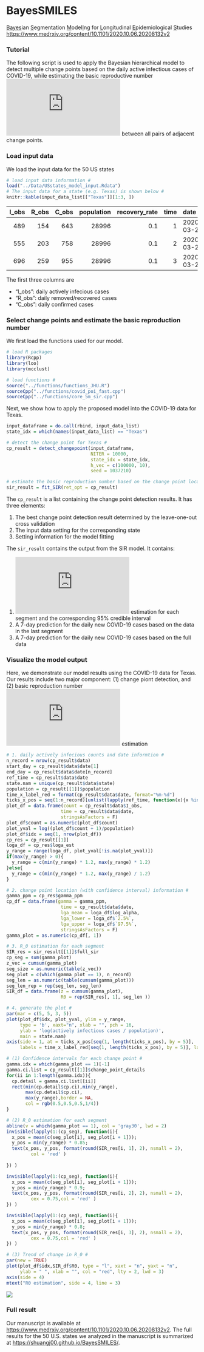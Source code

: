
# BayesSMILES

<u>Bayes</u>ian <u>S</u>egmentation <u>M</u>odel<u>I</u>ng for
<u>L</u>ongitudinal <u>E</u>pidemiological <u>S</u>tudies https://www.medrxiv.org/content/10.1101/2020.10.06.20208132v2

### Tutorial

The following script is used to apply the Bayesian hierarchical model to
detect multiple change points based on the daily active infectious cases
of COVID-19, while estimating the basic reproductive number
![R\_0](https://latex.codecogs.com/png.latex?R_0 "R_0") between all
pairs of adjacent change points.

### Load input data

We load the input data for the 50 US states

``` r
# load input data information #
load("../Data/USstates_model_input.Rdata")
# The input data for a state (e.g. Texas) is shown below #
knitr::kable(input_data_list[["Texas"]][1:3, ])
```

| I\_obs | R\_obs | C\_obs | population | recovery\_rate | time | date       | state |
| -----: | -----: | -----: | ---------: | -------------: | ---: | :--------- | :---- |
|    489 |    154 |    643 |      28996 |            0.1 |    1 | 2020-03-22 | Texas |
|    555 |    203 |    758 |      28996 |            0.1 |    2 | 2020-03-23 | Texas |
|    696 |    259 |    955 |      28996 |            0.1 |    3 | 2020-03-24 | Texas |

The first three columns are

  - “I\_obs”: daily actively infecious cases
  - “R\_obs”: daily removed/recovered cases
  - “C\_obs”: daily confirmed cases

### Select change points and estimate the basic reproduction number

We first load the functions used for our model.

``` r
# load R packages
library(Rcpp)
library(loo)
library(mcclust)

# load functions #
source("../functions/functions_JHU.R")
sourceCpp("../functions/covid_poi_fast.cpp")
sourceCpp("../functions/core_5m_sir.cpp")
```

Next, we show how to apply the proposed model into the COVID-19 data for
Texas.

``` r
input_dataframe = do.call(rbind, input_data_list)
state_idx = which(names(input_data_list) == "Texas")

# detect the change point for Texas #
cp_result = detect_changepoint(input_dataframe, 
                               NITER = 10000,
                               state_idx = state_idx, 
                               h_vec = c(100000, 10),
                               seed = 1037210)

# estimate the basic reproduction number based on the change point locations #
sir_result = fit_SIR(ret_opt = cp_result)
```

The `cp_result` is a list containing the change point detection results.
It has three elements:

1)  The best change point detection result determined by the
    leave-one-out cross validation
2)  The input data setting for the corresponding state
3)  Setting information for the model fitting

The `sir_result` contains the output from the SIR model. It contains:

1)  ![R\_0](https://latex.codecogs.com/png.latex?R_0 "R_0") estimation
    for each segment and the corresponding 95% credible interval
2)  A 7-day prediction for the daily new COVID-19 cases based on the
    data in the last segment
3)  A 7-day prediction for the daily new COVID-19 cases based on the
    full data

### Visualize the model output

Here, we demonstrate our model results using the COVID-19 data for
Texas. Our results include two major component: (1) change piont
detection, and (2) basic reproduction number
![R\_0](https://latex.codecogs.com/png.latex?R_0 "R_0") estimation

``` r
# 1. daily actively infecious counts and date informtion #
n_record = nrow(cp_result$data)
start_day = cp_result$data$date[1]
end_day = cp_result$data$date[n_record]
ref_time = cp_result$data$date
state.nam = unique(cp_result$data$state)
population = cp_result[[1]]$population
time_x_label_red = format(cp_result$data$date, format="%m-%d")
ticks_x_pos = seq(1:n_record)[unlist(lapply(ref_time, function(x){x %in% cp_result$data$date}))]
plot_df = data.frame(count = cp_result$data$I_obs, 
                    time = cp_result$data$date,
                    stringsAsFactors = F)
plot_df$count = as.numeric(plot_df$count)
plot_yval = log((plot_df$count + 1)/population)
plot_df$idx = seq(1, nrow(plot_df))
cp_res = cp_result[[1]]
loga_df = cp_res$loga_est
y_range = range(loga_df, plot_yval[!is.na(plot_yval)])
if(max(y_range) > 0){
  y_range = c(min(y_range) * 1.2, max(y_range) * 1.2)
}else{
  y_range = c(min(y_range) * 1.2, max(y_range) / 1.2)
}

# 2. change point location (with confidence interval) information #
gamma_ppm = cp_res$gamma_ppm
cp_df = data.frame(gamma = gamma_ppm, 
                    time = cp_result$data$date,
                    lga_mean = loga_df$log_alpha,
                    lga_lower = loga_df$`2.5%`,
                    lga_upper = loga_df$`97.5%`,
                    stringsAsFactors = F)
gamma_plot = as.numeric(cp_df[, 1])

# 3. R_0 estimation for each segment 
SIR_res = sir_result[[1]]$full_sir
cp_seg = sum(gamma_plot)
z_vec = cumsum(gamma_plot)
seg_size = as.numeric(table(z_vec))
seg_plot = c(which(gamma_plot == 1), n_record)
seg_len = as.numeric(table(cumsum(gamma_plot)))
seg_len_rep = rep(seg_len, seg_len)
SIR_df = data.frame(z = cumsum(gamma_plot),
                    R0 = rep(SIR_res[, 1], seg_len ))

# 4. generate the plot #
par(mar = c(5, 5, 3, 5))
plot(plot_df$idx, plot_yval, ylim = y_range,
     type = 'b', xaxt="n", xlab = "", pch = 16,
     ylab = 'log(actively infectious cases / population)', 
     main = state.nam)
axis(side = 1, at = ticks_x_pos[seq(1, length(ticks_x_pos), by = 5)],
     labels = time_x_label_red[seq(1, length(ticks_x_pos), by = 5)], las=2)

# (1) Confidence intervals for each change point #
gamma.idx = which(gamma_plot == 1)[-1]
gamma.ci.list = cp_result[[1]]$change_point_details
for(ii in 1:length(gamma.idx)){
  cp.detail = gamma.ci.list[[ii]]
  rect(min(cp.detail$cp.ci),min(y_range),
       max(cp.detail$cp.ci),
       max(y_range),border = NA,
       col = rgb(0.5,0.5,0.5,1/4))
}

# (2) R_0 estimation for each segment 
abline(v = which(gamma_plot == 1), col = 'gray30', lwd = 2)
invisible(lapply(1:(cp_seg), function(i){
  x_pos = mean(c(seg_plot[i], seg_plot[i + 1]));
  y_pos = min(y_range) * 0.85;
  text(x_pos, y_pos, format(round(SIR_res[i, 1], 2), nsmall = 2),
         col = 'red' )
  
}) )

invisible(lapply(1:(cp_seg), function(i){
  x_pos = mean(c(seg_plot[i], seg_plot[i + 1]));
  y_pos = min(y_range) * 0.9;
  text(x_pos, y_pos, format(round(SIR_res[i, 2], 2), nsmall = 2),
         cex = 0.75,col = 'red' )
}) )

invisible(lapply(1:(cp_seg), function(i){
  x_pos = mean(c(seg_plot[i], seg_plot[i + 1]));
  y_pos = min(y_range) * 0.8;
  text(x_pos, y_pos, format(round(SIR_res[i, 3], 2), nsmall = 2),
         cex = 0.75,col = 'red' )
}) )

# (3) Trend of change in R_0 #
par(new = TRUE)
plot(plot_df$idx,SIR_df$R0, type = "l", xaxt = "n", yaxt = "n",
     ylab = " ", xlab = "", col = "red", lty = 2, lwd = 3)
axis(side = 4)
mtext("R0 estimation", side = 4, line = 3)
```

<img src="https://github.com/shuangj00/BayesSMILES/raw/master/demo_page/tut_page_files/figure-gfm/plot_result-1.png" style="display: block; margin: auto;" />


### Full result

Our manuscript is available at https://www.medrxiv.org/content/10.1101/2020.10.06.20208132v2. The full results for the 50 U.S. states we analyzed in the manuscript is summarized at https://shuangj00.github.io/BayesSMILES/.
